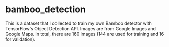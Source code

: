 # bamboo_detection
This is a dataset that I collected to train my own Bamboo detector with TensorFlow's Object Detection API. Images are from Google Images and Google Maps. In total, there are 160 images (144 are used for training and 16 for validation).
